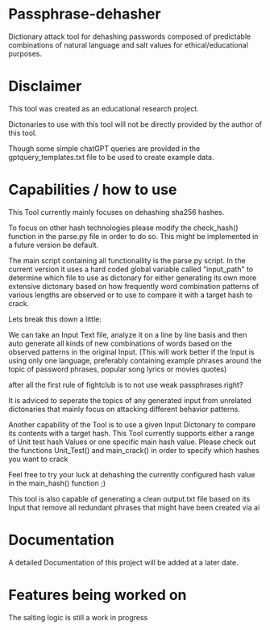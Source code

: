 # Passphrase-dehasher
Dictionary attack tool for dehashing passwords composed of predictable combinations of natural language and salt values for ethical/educational purposes.


# Disclaimer
This tool was created as an educational research project. 

Dictonaries to use with this tool will not be directly provided by the author of this tool. 

Though some simple chatGPT queries are provided in the gptquery_templates.txt file to be used to create example data.

# Capabilities / how to use
This Tool currently mainly focuses on dehashing sha256 hashes. 

To focus on other hash technologies please modify the check_hash() function in the parse.py file in order to do so. This might be implemented in a future version be default.

The main script containing all functionallity is the parse.py script. In the current version it uses a hard coded global variable called "input_path" to determine which file to use as dictonary for either generating its own more extensive dictonary based on how frequently word combination patterns of various lengths are observed or to use to compare it with a target hash to crack.

Lets break this down a little:

We can take an Input Text file, analyze it on a line by line basis and then auto generate all kinds of new combinations of words based on the observed patterns in the original Input.
(This will work better if the Input is using only one language, preferably containing example phrases around the topic of password phrases, popular song lyrics or movies quotes)

after all the first rule of fightclub is to not use weak passphrases right?

It is adviced to seperate the topics of any generated input from unrelated dictonaries that mainly focus on attacking different behavior patterns.


Another capability of the Tool is to use a given Input Dictonary to compare its contents with a target hash.
This Tool currently supports either a range of Unit test hash Values or one specific main hash value.
Please check out the functions Unit_Test() and main_crack() in order to specify which hashes you want to crack

Feel free to try your luck at dehashing the currently configured hash value in the main_hash() function ;)

This tool is also capable of generating a clean output.txt file based on its Input that remove all redundant phrases that might have been created via ai 


# Documentation

A detailed Documentation of this project will be added at a later date.

# Features being worked on

The salting logic is still a work in progress

